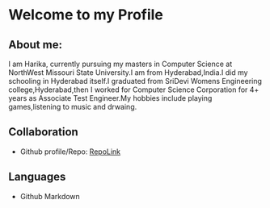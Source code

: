 # Welcome to my Profile

## About me:
I am Harika, currently pursuing my masters in Computer Science at NorthWest Missouri State University.I am from Hyderabad,India.I did my schooling in Hyderabad itself.I graduated from SriDevi Womens Engineering college,Hyderabad,then I worked for Computer Science Corporation for 4+ years as Associate Test Engineer.My hobbies include playing games,listening to music and drwaing.

## Collaboration
- Github profile/Repo: [RepoLink](https://github.com/KHARIKA17/K-HARIKA/edit/main/README.md)

## Languages
- Github Markdown
